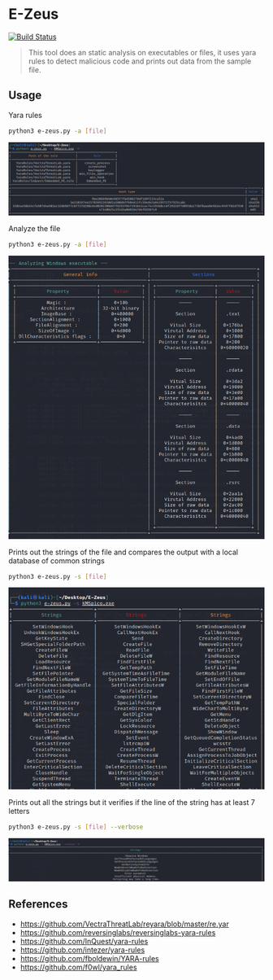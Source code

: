 # E-Zeus
[![Build Status](https://travis-ci.org/joemccann/dillinger.svg?branch=master)](https://travis-ci.org/joemccann/dillinger)

>This tool does an static analysis on executables or files, it uses yara rules to detect malicious code and prints out data from the sample file.

## Usage

Yara rules
```sh
python3 e-zeus.py -a [file]
```
![Windows](https://github.com/Emanlui/E-Zeus/blob/main/images/yara.png?raw=true)

Analyze the file
```sh
python3 e-zeus.py -a [file]
```

![Windows](https://github.com/Emanlui/E-Zeus/blob/main/images/win_analysis.png?raw=true)

Prints out the strings of the file and compares the output with a local database of common strings
```sh
python3 e-zeus.py -s [file]
```

![Strings](https://github.com/Emanlui/E-Zeus/blob/main/images/strings.png?raw=true)

Prints out all the strings but it verifies if the line of the string has at least 7 letters
```sh
python3 e-zeus.py -s [file] --verbose
```

![Strings](https://github.com/Emanlui/E-Zeus/blob/main/images/all_strings.png?raw=true)


## References

- https://github.com/VectraThreatLab/reyara/blob/master/re.yar
- https://github.com/reversinglabs/reversinglabs-yara-rules
- https://github.com/InQuest/yara-rules
- https://github.com/intezer/yara-rules
- https://github.com/fboldewin/YARA-rules
- https://github.com/f0wl/yara_rules